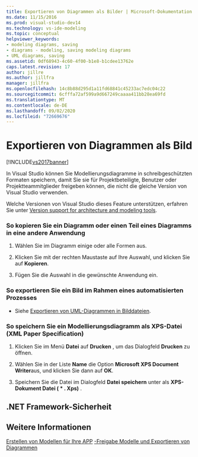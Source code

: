```yaml
---
title: Exportieren von Diagrammen als Bilder | Microsoft-Dokumentation
ms.date: 11/15/2016
ms.prod: visual-studio-dev14
ms.technology: vs-ide-modeling
ms.topic: conceptual
helpviewer_keywords:
- modeling diagrams, saving
- diagrams - modeling, saving modeling diagrams
- UML diagrams, saving
ms.assetid: 0df68943-4c60-4f00-b1e8-b1cdee13762e
caps.latest.revision: 17
author: jillre
ms.author: jillfra
manager: jillfra
ms.openlocfilehash: 14c8b88d295d1a11fd68841c45233ac7edc04c22
ms.sourcegitcommit: 6cfffa72af599a9d667249caaaa411bb28ea69fd
ms.translationtype: MT
ms.contentlocale: de-DE
ms.lasthandoff: 09/02/2020
ms.locfileid: "72669676"
---
```

# <a name="export-diagrams-as-images"></a>Exportieren von Diagrammen als Bild
[!INCLUDE[vs2017banner](../includes/vs2017banner.md)]

In Visual Studio können Sie Modellierungsdiagramme in schreibgeschützten Formaten speichern, damit Sie sie für Projektbeteiligte, Benutzer oder Projektteammitglieder freigeben können, die nicht die gleiche Version von Visual Studio verwenden.

 Welche Versionen von Visual Studio dieses Feature unterstützen, erfahren Sie unter [Version support for architecture and modeling tools](../modeling/what-s-new-for-design-in-visual-studio.md#VersionSupport).

### <a name="to-copy-a-diagram-or-part-of-a-diagram-to-another-application"></a>So kopieren Sie ein Diagramm oder einen Teil eines Diagramms in eine andere Anwendung

1. Wählen Sie im Diagramm einige oder alle Formen aus.

2. Klicken Sie mit der rechten Maustaste auf Ihre Auswahl, und klicken Sie auf **Kopieren**.

3. Fügen Sie die Auswahl in die gewünschte Anwendung ein.

### <a name="to-export-an-image-as-part-of-an-automated-process"></a>So exportieren Sie ein Bild im Rahmen eines automatisierten Prozesses

- Siehe [Exportieren von UML-Diagrammen in Bilddateien](../modeling/export-uml-diagrams-to-image-files.md).

### <a name="to-save-a-modeling-diagram-as-an-xml-paper-specification-xps-file"></a>So speichern Sie ein Modellierungsdiagramm als XPS-Datei (XML Paper Specification)

1. Klicken Sie im Menü **Datei** auf **Drucken** , um das Dialogfeld **Drucken** zu öffnen.

2. Wählen Sie in der Liste **Name** die Option **Microsoft XPS Document Writer**aus, und klicken Sie dann auf **OK**.

3. Speichern Sie die Datei im Dialogfeld **Datei speichern** unter als **XPS-Dokument Datei ( \* . Xps)** .

## <a name="net-framework-security"></a>.NET Framework-Sicherheit

## <a name="see-also"></a>Weitere Informationen
 [Erstellen von Modellen für Ihre APP](../modeling/create-models-for-your-app.md) [-Freigabe Modelle und Exportieren von Diagrammen](../modeling/share-models-and-exporting-diagrams.md)
